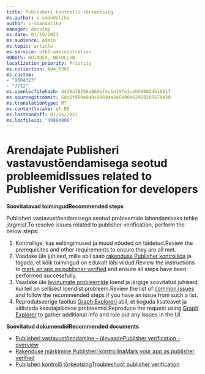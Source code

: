 ```yaml
---
title: Publisheri kontrolli tõrkeotsing
ms.author: v-smandalika
author: v-smandalika
manager: dansimp
ms.date: 01/15/2021
ms.audience: Admin
ms.topic: article
ms.service: o365-administration
ROBOTS: NOINDEX, NOFOLLOW
localization_priority: Priority
ms.collection: Adm_O365
ms.custom:
- "9004323"
- "7712"
ms.openlocfilehash: d4d0a78256a869ef4c1e19fe1ceb590824b10817
ms.sourcegitcommit: 6dc6f999e840c90694a246b90062950205679420
ms.translationtype: MT
ms.contentlocale: et-EE
ms.lasthandoff: 01/15/2021
ms.locfileid: "49884906"
---
```

# <a name="issues-related-to-publisher-verification-for-developers"></a><span data-ttu-id="77f8a-102">Arendajate Publisheri vastavustõendamisega seotud probleemid</span><span class="sxs-lookup"><span data-stu-id="77f8a-102">Issues related to Publisher Verification for developers</span></span>

<span data-ttu-id="77f8a-103">**Soovitatavad toimingud**</span><span class="sxs-lookup"><span data-stu-id="77f8a-103">**Recommended steps**</span></span> 

<span data-ttu-id="77f8a-104">Publisheri vastavustõendamisega seotud probleemide lahendamiseks tehke järgmist.</span><span class="sxs-lookup"><span data-stu-id="77f8a-104">To resolve issues related to publisher verification, perform the below steps:</span></span>

1. <span data-ttu-id="77f8a-105">Kontrollige, kas eeltingimused ja muud nõuded on täidetud.</span><span class="sxs-lookup"><span data-stu-id="77f8a-105">Review the prerequisites and other requirements to ensure they are all met.</span></span>
2. <span data-ttu-id="77f8a-106">Vaadake üle juhised, mille abil saab [rakenduse Publisher kontrollida](https://docs.microsoft.com/azure/active-directory/develop/mark-app-as-publisher-verified) ja tagada, et kõik toimingud on edukalt läbi viidud.</span><span class="sxs-lookup"><span data-stu-id="77f8a-106">Review the instructions to [mark an app as publisher verified](https://docs.microsoft.com/azure/active-directory/develop/mark-app-as-publisher-verified) and ensure all steps have been performed successfully.</span></span>
3. <span data-ttu-id="77f8a-107">Vaadake üle [levinumate probleemide](https://docs.microsoft.com/azure/active-directory/develop/troubleshoot-publisher-verification#common-issues) loend ja järgige soovitatud juhiseid, kui teil on sellisest loendist probleem.</span><span class="sxs-lookup"><span data-stu-id="77f8a-107">Review the list of [common issues](https://docs.microsoft.com/azure/active-directory/develop/troubleshoot-publisher-verification#common-issues) and follow the recommended steps if you have an issue from such a list.</span></span>
4. <span data-ttu-id="77f8a-108">Reprodutseerige taotlus [Graph Exploreri](https://docs.microsoft.com/azure/active-directory/develop/troubleshoot-publisher-verification#making-microsoft-graph-api-calls) abil, et koguda lisateavet ja välistada kasutajaliidese probleemid.</span><span class="sxs-lookup"><span data-stu-id="77f8a-108">Reproduce the request using [Graph Explorer](https://docs.microsoft.com/azure/active-directory/develop/troubleshoot-publisher-verification#making-microsoft-graph-api-calls) to gather additional info and rule out any issues in the UI.</span></span>

<span data-ttu-id="77f8a-109">**Soovitatud dokumendid**</span><span class="sxs-lookup"><span data-stu-id="77f8a-109">**Recommended documents**</span></span>

- [<span data-ttu-id="77f8a-110">Publisheri vastavustõendamine – ülevaade</span><span class="sxs-lookup"><span data-stu-id="77f8a-110">Publisher verification - overview</span></span>](https://docs.microsoft.com/azure/active-directory/develop/publisher-verification-overview) 
- [<span data-ttu-id="77f8a-111">Rakenduse märkimine Publisheri kontrollina</span><span class="sxs-lookup"><span data-stu-id="77f8a-111">Mark your app as publisher verified</span></span>](https://docs.microsoft.com/azure/active-directory/develop/mark-app-as-publisher-verified) 
- [<span data-ttu-id="77f8a-112">Publisheri kontrolli tõrkeotsing</span><span class="sxs-lookup"><span data-stu-id="77f8a-112">Troubleshoot publisher verification</span></span>](https://docs.microsoft.com/azure/active-directory/develop/troubleshoot-publisher-verification)

